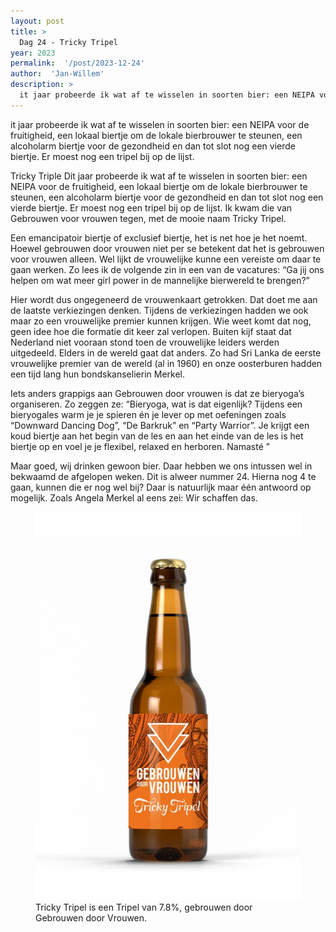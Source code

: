 ```yaml
---
layout: post
title: >
  Dag 24 - Tricky Tripel
year: 2023
permalink:  '/post/2023-12-24'
author:  'Jan-Willem'
description: >
  it jaar probeerde ik wat af te wisselen in soorten bier: een NEIPA voor de fruitigheid, een lokaal biertje om de lokale bierbrouwer te steunen, een alcoholarm biertje voor de gezondheid en dan tot slot nog een vierde biertje. Er moest nog een tripel bij op de lijst.
---
```

<p class='intro'><span class='dropcap'>i</span>t jaar probeerde ik wat af te wisselen in soorten bier: een NEIPA voor de fruitigheid, een lokaal biertje om de lokale bierbrouwer te steunen, een alcoholarm biertje voor de gezondheid en dan tot slot nog een vierde biertje. Er moest nog een tripel bij op de lijst.</p>

Tricky Triple
Dit jaar probeerde ik wat af te wisselen in soorten bier: een NEIPA voor de fruitigheid, een lokaal biertje om de lokale bierbrouwer te steunen, een alcoholarm biertje voor de gezondheid en dan tot slot nog een vierde biertje. Er moest nog een tripel bij op de lijst. Ik kwam die van Gebrouwen voor vrouwen tegen, met de mooie naam Tricky Tripel.

Een emancipatoir biertje of exclusief biertje, het is net hoe je het noemt. Hoewel gebrouwen door vrouwen niet per se betekent dat het is gebrouwen voor vrouwen alleen. Wel lijkt de vrouwelijke kunne een vereiste om daar te gaan werken. Zo lees ik de volgende zin in een van de vacatures: “Ga jij ons helpen om wat meer girl power in de mannelijke bierwereld te brengen?”

Hier wordt dus ongegeneerd de vrouwenkaart getrokken. Dat doet me aan de laatste verkiezingen denken. Tijdens de verkiezingen hadden we ook maar zo een vrouwelijke premier kunnen krijgen. Wie weet komt dat nog, geen idee hoe die formatie dit keer zal verlopen. Buiten kijf staat dat Nederland niet vooraan stond toen de vrouwelijke leiders werden uitgedeeld. Elders in de wereld gaat dat anders. Zo had Sri Lanka de eerste vrouwelijke premier van de wereld  (al in 1960) en onze oosterburen hadden een tijd lang hun bondskanselierin Merkel. 

Iets anders grappigs aan Gebrouwen door vrouwen is dat ze bieryoga’s organiseren. Zo zeggen ze: 
“Bieryoga, wat is dat eigenlijk? Tijdens een bieryogales warm je je spieren én je lever op met oefeningen zoals “Downward Dancing Dog”, “De Barkruk” en “Party Warrior”. Je krijgt een koud biertje aan het begin van de les en aan het einde van de les is het biertje op en voel je je flexibel, relaxed en herboren. Namasté ”

Maar goed, wij drinken gewoon bier. Daar hebben we ons intussen wel in bekwaamd de afgelopen weken. Dit is alweer nummer 24. Hierna nog 4 te gaan, kunnen die er nog wel bij? Daar is natuurlijk maar één antwoord op mogelijk. Zoals Angela Merkel al eens zei: Wir schaffen das.

<figure><img src='/assets/img/beer_2023-12-24.jpg' alt=''/> <figcaption>Tricky Tripel is een Tripel van 7.8%, gebrouwen door Gebrouwen door Vrouwen.</figcaption></figure>
